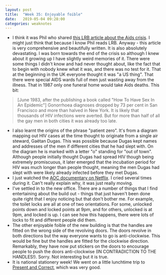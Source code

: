```yaml
---
layout: post
title:  "Week 35: Enjoyable foible"
date:   2019-05-04 09:28:00
categories: weaknotes
---
```

* I think it was Phil who shared [this LRB article about the Aids crisis](https://lrb.co.uk/v40/n18/tom-crewe/here-was-a-plague). I might just think that because I know Phil reads LRB. Anyway - this article is very comprehensive and beautifully written. It is also absolutely devastating. I was born towards the end of the crisis so although I knew about it growing up I have slightly weird memories of it. There were some things I didn't know and had never thought about, like the fact that to begin with nobody knew what it was, and there was no test for it. That at the beginning in the UK everyone thought it was "a US thing". That there were special AIDS wards full of men just wasting away from the illness. That in 1987 only one funeral home would take Aids deaths. This bit:
> [June 1983, after the publishing a book called "How To Have Sex In An Epidemic"] Gonorrhoea diagnoses dropped by 73 per cent in San Francisco and more than halved in New York. It is likely that thousands of HIV infections were averted. But for more than half of all the gay men in both cities it was already too late.

* I also learnt the origins of the phrase "patient zero". It's from a diagram mapping out HIV cases at the time thought to originate from a single air steward, Gaëtan Dugas. This was possible because Dugas kept names and addresses of the men if different cities that he had slept with. On the diagram he is marked with a letter "o" standing for "out of town". Although people initially thought Dugas had spread HIV though being extremely promiscuous, it later emerged that the incubation period for HIV was much longer than people thought, meaning the men Dugas had slept with were likely already infected before they met Dugas.
* I just watched the [AOC documentary on Netflix](https://www.netflix.com/title/81080637). I cried several times during it. Can't really explain why, it was just really moving.
* I've settled in to the new office. There are a number of things that I find entertaining about the build out - things that just haven't been done quite right that I enjoy noticing but that don't bother me. For example, the toilet locks are all at one of two orientations. For some, unlocked points down and locked points at 9pm, and for others, unlocked is at 9pm, and locked is up. I can see how this happens, there were lots of locks to fit and different people did them.
* The other enjoyable foible of the new building is that the handles are fitted on the wrong side of the revolving doors. The doors revolve in both directions but the way everyone wants to go is anti-clockwise. This would be fine but the handles are fitted for the clockwise direction. Remarkably, they have now put stickers on the doors to encourage people to push the doors anti-clockwise (IN CONTRADICTION TO THE HANDLES!). Sorry. Not interesting but it is true.
* It is national stationery week! We went on a little lunchtime trip to [Present and Correct](https://www.presentandcorrect.com/), which was very good.
